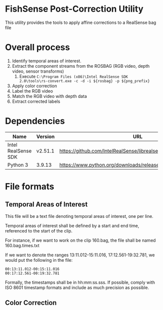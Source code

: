 # FishSense Post-Correction Utility
This utility provides the tools to apply affine corrections to a RealSense bag file

# Overall process
1. Identify temporal areas of interest.
2. Extract the component streams from the ROSBAG (RGB video, depth video, sensor transforms)
    1. Execute `C:\Program Files (x86)\Intel RealSense SDK 2.0\tools\rs-convert.exe -c -d -i ${rosbag} -p ${png_prefix}`
3. Apply color correction
4. Label the RGB video
5. Match the RGB video with depth data
6. Extract corrected labels

# Dependencies
| Name | Version | URL |
|---|---|---|
| Intel RealSense SDK | v2.51.1 | https://github.com/IntelRealSense/librealsense/releases/tag/v2.51.1 |
| Python 3 | 3.9.13 | https://www.python.org/downloads/release/python-3913/ |

# File formats
## Temporal Areas of Interest
This file will be a text file denoting temporal areas of interest, one per line.

Temporal areas of interest shall be defined by a start and end time, referenced to the start of the clip.

For instance, if we want to work on the clip 160.bag, the file shall be named 160.bag.times.txt

If we want to denote the ranges 13:11.012-15:11.016, 17:12.561-19:32.781, we would put the following in the file:

```
00:13:11.012-00:15:11.016
00:17:12.561-00:19:32.781
```

Formally, the timestamps shall be in hh:mm:ss.sss.  If possible, comply with ISO 8601 timestamp formats and include as much precision as possible.
## Color Correction
